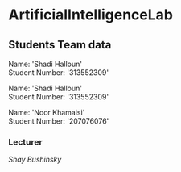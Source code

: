 # ArtificialIntelligenceLab
## Students Team data


Name: 'Shadi Halloun'  
Student Number: '313552309'

Name: 'Shadi Halloun'  
Student Number: '313552309'

Name: 'Noor Khamaisi'  
Student Number: '207076076'

### Lecturer
*Shay Bushinsky*
